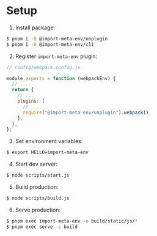# Setup

1. Install package:

```sh
$ pnpm i -D @import-meta-env/unplugin
$ pnpm i -D @import-meta-env/cli
```

2. Register `import-meta-env` plugin:

```js
// config/webpack.config.js

module.exports = function (webpackEnv) {
  // ...
  return {
    // ...
    plugins: [
      // ...
      require("@import-meta-env/unplugin").webpack(),
    ],
  },
};
```

3. Set environment variables:

```sh
$ export HELLO=import-meta-env
```

4. Start dev server:

```sh
$ node scripts/start.js
```

5. Build production:

```sh
$ node scripts/build.js
```

6. Serve production:

```sh
$ pnpm exec import-meta-env -o build/static/js/*
$ pnpm exec serve -s build
```
